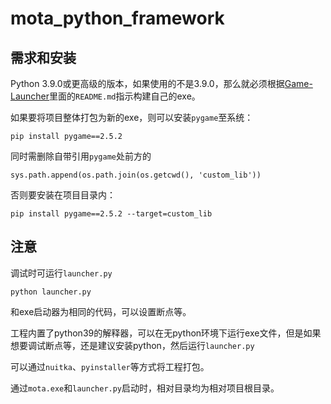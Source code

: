 # mota_python_framework

## 需求和安装
Python 3.9.0或更高级的版本，如果使用的不是3.9.0，那么就必须根据[Game-Launcher](https://github.com/JasonLeon01/Game-Launcher)里面的`README.md`指示构建自己的exe。

如果要将项目整体打包为新的exe，则可以安装`pygame`至系统：

```
pip install pygame==2.5.2
```

同时需删除自带引用`pygame`处前方的

```
sys.path.append(os.path.join(os.getcwd(), 'custom_lib'))
```

否则要安装在项目目录内：

```
pip install pygame==2.5.2 --target=custom_lib
```

## 注意
调试时可运行`launcher.py`

```
python launcher.py
```

和exe启动器为相同的代码，可以设置断点等。

工程内置了python39的解释器，可以在无python环境下运行exe文件，但是如果想要调试断点等，还是建议安装python，然后运行`launcher.py`

可以通过`nuitka`、`pyinstaller`等方式将工程打包。

通过`mota.exe`和`launcher.py`启动时，相对目录均为相对项目根目录。